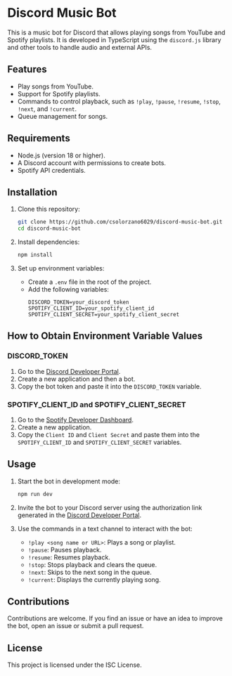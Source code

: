 # Discord Music Bot

This is a music bot for Discord that allows playing songs from YouTube and Spotify playlists. It is developed in TypeScript using the `discord.js` library and other tools to handle audio and external APIs.

## Features

- Play songs from YouTube.
- Support for Spotify playlists.
- Commands to control playback, such as `!play`, `!pause`, `!resume`, `!stop`, `!next`, and `!current`.
- Queue management for songs.

## Requirements

- Node.js (version 18 or higher).
- A Discord account with permissions to create bots.
- Spotify API credentials.

## Installation

1. Clone this repository:

   ```bash
   git clone https://github.com/csolorzano6029/discord-music-bot.git
   cd discord-music-bot
   ```

2. Install dependencies:

   ```bash
   npm install
   ```

3. Set up environment variables:
   - Create a `.env` file in the root of the project.
   - Add the following variables:
     ```env
     DISCORD_TOKEN=your_discord_token
     SPOTIFY_CLIENT_ID=your_spotify_client_id
     SPOTIFY_CLIENT_SECRET=your_spotify_client_secret
     ```

## How to Obtain Environment Variable Values

### DISCORD_TOKEN

1. Go to the [Discord Developer Portal](https://discord.com/developers/applications).
2. Create a new application and then a bot.
3. Copy the bot token and paste it into the `DISCORD_TOKEN` variable.

### SPOTIFY_CLIENT_ID and SPOTIFY_CLIENT_SECRET

1. Go to the [Spotify Developer Dashboard](https://developer.spotify.com/dashboard/).
2. Create a new application.
3. Copy the `Client ID` and `Client Secret` and paste them into the `SPOTIFY_CLIENT_ID` and `SPOTIFY_CLIENT_SECRET` variables.

## Usage

1. Start the bot in development mode:

   ```bash
   npm run dev
   ```

2. Invite the bot to your Discord server using the authorization link generated in the [Discord Developer Portal](https://discord.com/developers/applications).

3. Use the commands in a text channel to interact with the bot:
   - `!play <song name or URL>`: Plays a song or playlist.
   - `!pause`: Pauses playback.
   - `!resume`: Resumes playback.
   - `!stop`: Stops playback and clears the queue.
   - `!next`: Skips to the next song in the queue.
   - `!current`: Displays the currently playing song.

## Contributions

Contributions are welcome. If you find an issue or have an idea to improve the bot, open an issue or submit a pull request.

## License

This project is licensed under the ISC License.
